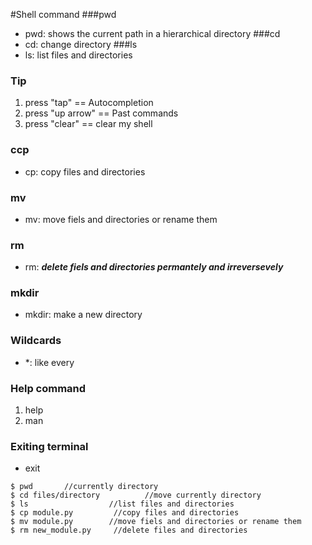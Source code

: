#Shell command
###pwd
- pwd: shows the current path in a hierarchical directory
###cd
- cd: change directory
###ls
- ls: list files and directories
### Tip
1. press "tap" == Autocompletion
2. press "up arrow" == Past commands
3. press "clear" == clear my shell
### ccp
- cp: copy files and directories
### mv
- mv: move fiels and directories or rename them
### rm
- rm: ***delete fiels and directories permantely and irreversevely***
### mkdir
- mkdir: make a new directory
### Wildcards
- *: like every
### Help command
1. help
2. man
### Exiting terminal
- exit
```
$ pwd       //currently directory
$ cd files/directory          //move currently directory
$ ls                  //list files and directories
$ cp module.py         //copy files and directories
$ mv module.py        //move fiels and directories or rename them
$ rm new_module.py     //delete files and directories
```

